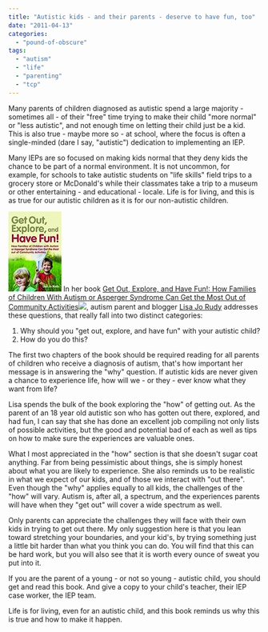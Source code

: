 ```yaml
---
title: "Autistic kids - and their parents - deserve to have fun, too"
date: "2011-04-13"
categories: 
  - "pound-of-obscure"
tags: 
  - "autism"
  - "life"
  - "parenting"
  - "tcp"
---
```


Many parents of children diagnosed as autistic spend a large majority - sometimes all - of their "free" time trying to make their child "more normal" or "less autistic", and not enough time on letting their child just be a kid. This is also true - maybe more so - at school, where the focus is often a single-minded (dare I say, "autistic") dedication to implementing an IEP.

Many IEPs are so focused on making kids normal that they deny kids the chance to be part of a normal environment. It is not uncommon, for example, for schools to take autistic students on "life skills" field trips to a grocery store or McDonald's while their classmates take a trip to a museum or other entertaining - and educational - locale. Life is for living, and this is as true for our autistic children as it is for our non-autistic children.

![](images/516Ff-zxCBL._SX106_.jpg "Get out, explore, and have fun") In her book [Get Out, Explore, and Have Fun!: How Families of Children With Autism or Asperger Syndrome Can Get the Most Out of Community Activities](http://www.amazon.com/gp/product/1849058091?ie=UTF8&tag=gbrettmiller-20&linkCode=as2&camp=1789&creative=9325&creativeASIN=1849058091)![](http://www.assoc-amazon.com/e/ir?t=gbrettmiller-20&l=as2&o=1&a=1849058091), autism parent and blogger [Lisa Jo Rudy](http://autism.about.com) addresses these questions, that really fall into two distinct categories:

1. Why should you "get out, explore, and have fun" with your autistic child?
2. How do you do this?

The first two chapters of the book should be required reading for all parents of children who receive a diagnosis of autism, that's how important her message is in answering the "why" question. If autistic kids are never given a chance to experience life, how will we - or they - ever know what they want from life?

Lisa spends the bulk of the book exploring the "how" of getting out. As the parent of an 18 year old autistic son who has gotten out there, explored, and had fun, I can say that she has done an excellent job compiling not only lists of possible activities, but the good and potential bad of each as well as tips on how to make sure the experiences are valuable ones.

What I most appreciated in the "how" section is that she doesn't sugar coat anything. Far from being pessimistic about things, she is simply honest about what you are likely to experience. She also reminds us to be realistic in what we expect of our kids, and of those we interact with "out there". Even though the "why" applies equally to all kids, the challenges of the "how" will vary. Autism is, after all, a spectrum, and the experiences parents will have when they "get out" will cover a wide spectrum as well.

Only parents can appreciate the challenges they will face with their own kids in trying to get out there. My only suggestion here is that you lean toward stretching your boundaries, and your kid's, by trying something just a little bit harder than what you think you can do. You will find that this can be hard work, but you will also see that it is worth every ounce of sweat you put into it.

If you are the parent of a young - or not so young - autistic child, you should get and read this book. And give a copy to your child's teacher, their IEP case worker, the IEP team.

Life is for living, even for an autistic child, and this book reminds us why this is true and how to make it happen.
